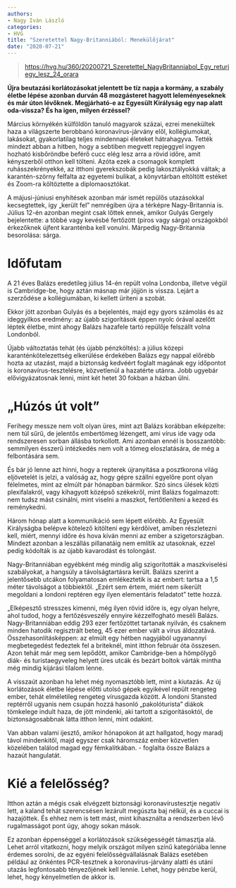 ```yaml
---
authors:
- Nagy Iván László
categories:
- HVG
title: "Szeretettel Nagy-Britanniából: Menekülőjárat"
date: "2020-07-21"
---
```


> https://hvg.hu/360/20200721_Szeretettel_NagyBritanniabol_Egy_returjegy_lesz_24_orara

**Újra beutazási korlátozásokat jelentett be tíz napja a kormány, a szabály életbe lépése azonban durván 48 mozgásteret hagyott  leleményeseknek és már úton lévőknek. Megjárható-e az Egyesült Királyság egy nap alatt oda-vissza? És ha igen, milyen érzéssel?**

Március környékén külföldön tanuló magyarok százai, ezrei menekültek haza a világszerte berobbanó koronavírus-járvány elől, kollégiumokat, lakásokat, gyakorlatilag teljes mindennapi életeket hátrahagyva. Tették mindezt abban a hitben, hogy a sebtiben megvett repjeggyel ingyen hozható kisbőröndbe beférő cucc elég lesz arra a rövid időre, amit kényszerből otthon kell tölteni. Azóta ezek a csomagok komplett ruhásszekrényekké, az itthoni gyerekszobák pedig lakosztályokká váltak; a karantén-szörny felfalta az egyetemi bulikat, a könyvtárban eltöltött estéket és Zoom-ra költöztette a diplomaosztókat.

A májusi-júniusi enyhítések azonban már ismét repülős utazásokkal kecsegtettek, így „került fel” nemrégiben újra a térképre Nagy-Britannia is. Július 12-én azonban megint csak lőttek ennek, amikor Gulyás Gergely bejelentette: a többé vagy kevésbé fertőzött (piros vagy sárga) országokból érkezőknek újfent karanténba kell vonulni. Márpedig Nagy-Britannia besorolása: sárga.

# Időfutam

A 21 éves Balázs eredetileg július 14-én repült volna Londonba, illetve végül is Cambridge-be, hogy aztán másnap már jöjjön is vissza. Lejárt a szerződése a kollégiumában, ki kellett üríteni a szobát.

Ekkor jött azonban Gulyás és a bejelentés, majd egy gyors számolás és az ideggyilkos eredmény: az újabb szigorítások éppen nyolc órával azelőtt léptek életbe, mint ahogy Balázs hazafele tartó repülője felszállt volna Londonból.

Újabb változtatás tehát (és újabb pénzköltés): a július közepi karanténkötelezettség elkerülése érdekében Balázs egy nappal előrébb hozta az utazást, majd a biztonság kedvéért foglalt magának egy időpontot is koronavírus-tesztelésre, közvetlenül a hazatérte utánra. Jobb ugyebár elővigyázatosnak lenni, mint két hetet 30 fokban a házban ülni.

# „Húzós út volt”

Ferihegy messze nem volt olyan üres, mint azt Balázs korábban elképzelte: nem túl sűrű, de jelentős embertömeg lézengett, ami  vírus ide vagy oda  rendszeresen sorban állásba torkollott. Ami azonban ennél is bosszantóbb: semmilyen ésszerű intézkedés nem volt a tömeg eloszlatására, de még a felbontására sem.

És bár jó lenne azt hinni, hogy a repterek újranyitása a posztkorona világ eljövetelét is jelzi, a valóság az, hogy gépre szállni egyelőre pont olyan félelmetes, mint az elmúlt pár hónapban bármikor. Szó sincs ülések közti plexifalakról, vagy kihagyott középső székekről, mint Balázs fogalmazott: nem tudsz mást csinálni, mint viselni a maszkot, fertőtleníteni a kezed és reménykedni.

Három hónap alatt a kommunikáció sem lépett előrébb. Az Egyesült Királyságba belépve kötelező kitölteni egy kérdőívet, amiben részletezni kell, miért, mennyi időre és hova kíván menni az ember a szigetországban. Mindezt azonban a leszállás pillanatáig nem említik az utasoknak, ezzel pedig kódolták is az újabb kavarodást és tolongást.

Nagy-Britanniában egyébként még mindig alig szigorították a maszkviselési szabályokat, a hangsúly a távolságtartásra került. Balázs szerint a jelentősebb utcákon folyamatosan emlékeztetik is az embert: tartsa a 1,5 méter távolságot a többiektől. „Ezért sem értem, miért nem sikerült megoldani a londoni reptéren egy ilyen elementáris feladatot”  tette hozzá.

„Elképesztő stresszes kimenni, még ilyen rövid időre is, egy olyan helyre, ahol tudod, hogy a fertőzésveszély ennyire kézzelfogható  meséli Balázs. Nagy-Britanniában eddig 293 ezer fertőzöttet tartanak nyilván, és csaknem minden hatodik regisztrált beteg, 45 ezer ember vált a vírus áldozatává. Összehasonlításképpen: az elmúlt egy hétben nagyjából ugyanannyi megbetegedést fedeztek fel a briteknél, mint itthon február óta összesen. Azon tehát már meg sem lepődött, amikor Cambridge-ben a hömpölygő diák- és turistaegyveleg helyett üres utcák és bezárt boltok várták  mintha még mindig kijárási tilalom lenne.

A visszaút azonban  ha lehet  még nyomasztóbb lett, mint a kiutazás. Az új korlátozások életbe lépése előtti utolsó gépek egyikével repült  rengeteg ember, tehát elméletileg rengeteg vírusgazda között. A londoni Stansted reptérről ugyanis nem csupán hozzá hasonló „pakolóturista” diákok tömkelege indult haza, de jött mindenki, aki tartott a szigorításoktól, de biztonságosabbnak látta itthon lenni, mint odakint.

Van abban valami ijesztő, amikor hónapokon át azt hallgatod, hogy maradj távol mindenkitől, majd egyszer csak háromszáz ember közvetlen közelében találod magad egy fémkalitkában. - foglalta össze Balázs a hazaút hangulatát.

# Kié a felelősség?

Itthon aztán a mégis csak elvégzett biztonsági koronavírustesztje negatív lett, a kaland tehát szerencsésen lezárult  megúszta baj nélkül, és a cuccai is hazajöttek. És ehhez nem is tett mást, mint kihasználta a rendszerben lévő rugalmasságot  pont úgy, ahogy sokan mások.

Ez azonban éppenséggel a korlátozások szükségességét támasztja alá. Lehet arról vitatkozni, hogy melyik országot milyen színű kategóriába lenne érdemes sorolni, de az egyéni felelősségvállalásnak  Balázs esetében például az önkéntes PCR-tesztnek  a koronavírus-járvány alatti és utáni utazás legfontosabb tényezőjének kell lennie. Lehet, hogy pénzbe kerül, lehet, hogy kényelmetlen  de akkor is.
